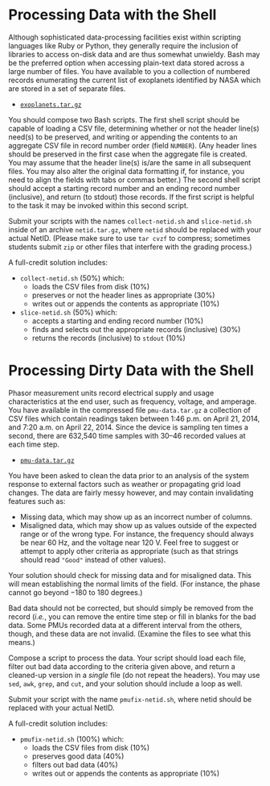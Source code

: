 #   Processing Data with the Shell

Although sophisticated data-processing facilities exist within scripting languages like Ruby or Python, they generally require the inclusion of libraries to access on-disk data and are thus somewhat unwieldy.  Bash may be the preferred option when accessing plain-text data stored across a large number of files.  You have available to you a collection of numbered records enumerating the current list of exoplanets identified by NASA which are stored in a set of separate files.

- [`exoplanets.tar.gz`](repo:./resources/exoplanets.tar.gz)

You should compose two Bash scripts.  The first shell script should be capable of loading a CSV file, determining whether or not the header line(s) need(s) to be preserved, and writing or appending the contents to an aggregate CSV file in record number order (field `NUMBER`).  (Any header lines should be preserved in the first case when the aggregate file is created.  You may assume that the header line(s) is/are the same in all subsequent files.  You may also alter the original data formatting if, for instance, you need to align the fields with tabs or commas better.)  The second shell script should accept a starting record number and an ending record number (inclusive), and return (to stdout) those records.  If the first script is helpful to the task it may be invoked within this second script.

Submit your scripts with the names `collect-netid.sh` and `slice-netid.sh` inside of an archive `netid.tar.gz`, where `netid` should be replaced with your actual NetID.  (Please make sure to use `tar cvzf` to compress; sometimes students submit `zip` or other files that interfere with the grading process.)

A full-credit solution includes:
-   `collect-netid.sh` (50%) which:
    -   loads the CSV files from disk (10%)
    -   preserves or not the header lines as appropriate (30%)
    -   writes out or appends the contents as appropriate (10%)
-   `slice-netid.sh` (50%) which:
    -   accepts a starting and ending record number (10%)
    -   finds and selects out the appropriate records (inclusive) (30%)
    -   returns the records (inclusive) to `stdout` (10%)


#   Processing Dirty Data with the Shell

Phasor measurement units record electrical supply and usage characteristics at the end user, such as frequency, voltage, and amperage.  You have available in the compressed file `pmu-data.tar.gz` a collection of CSV files which contain readings taken between 1:46 p.m. on April 21, 2014, and 7:20 a.m. on April 22, 2014.  Since the device is sampling ten times a second, there are 632,540 time samples with 30–46 recorded values at each time step.

-    [`pmu-data.tar.gz`](repo:./resources/pmu-data.tar.gz)

You have been asked to clean the data prior to an analysis of the system response to external factors such as weather or propagating grid load changes.  The data are fairly messy however, and may contain invalidating features such as:

-   Missing data, which may show up as an incorrect number of columns.
-   Misaligned data, which may show up as values outside of the expected range or of the wrong type.  For instance, the frequency should always be near 60 Hz, and the voltage near 120 V.  Feel free to suggest or attempt to apply other criteria as appropriate (such as that strings should read `"Good"` instead of other values).

Your solution should check for missing data and for misaligned data.  This will mean establishing the normal limits of the field.  (For instance, the phase cannot go beyond $-180$ to $180$ degrees.)

Bad data should not be corrected, but should simply be removed from the record (*i.e.*, you can remove the entire time step or fill in blanks for the bad data.  Some PMUs recorded data at a different interval from the others, though, and these data are not invalid.  (Examine the files to see what this means.)

Compose a script to process the data.  Your script should load each file, filter out bad data according to the criteria given above, and return a cleaned-up version in a _single_ file (do not repeat the headers).  You may use `sed`, `awk`, `grep`, and `cut`, and your solution should include a loop as well.

Submit your script with the name `pmufix-netid.sh`, where netid should be replaced with your actual NetID.

A full-credit solution includes:
-   `pmufix-netid.sh` (100%) which:
    -   loads the CSV files from disk (10%)
    -   preserves good data (40%)
    -   filters out bad data (40%)
    -   writes out or appends the contents as appropriate (10%)
